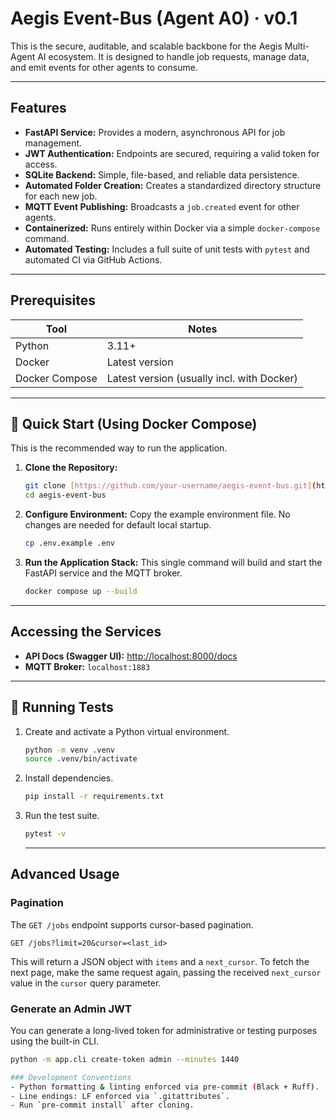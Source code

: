 # Aegis Event-Bus (Agent A0) · v0.1

This is the secure, auditable, and scalable backbone for the Aegis Multi-Agent AI ecosystem. It is designed to handle job requests, manage data, and emit events for other agents to consume.

---
## Features

- **FastAPI Service:** Provides a modern, asynchronous API for job management.
- **JWT Authentication:** Endpoints are secured, requiring a valid token for access.
- **SQLite Backend:** Simple, file-based, and reliable data persistence.
- **Automated Folder Creation:** Creates a standardized directory structure for each new job.
- **MQTT Event Publishing:** Broadcasts a `job.created` event for other agents.
- **Containerized:** Runs entirely within Docker via a simple `docker-compose` command.
- **Automated Testing:** Includes a full suite of unit tests with `pytest` and automated CI via GitHub Actions.

---

## Prerequisites

| Tool           | Notes                          |
| -------------- | ------------------------------ |
| Python         | 3.11+                          |
| Docker         | Latest version                 |
| Docker Compose | Latest version (usually incl. with Docker) |

---

## 🚀 Quick Start (Using Docker Compose)

This is the recommended way to run the application.

1.  **Clone the Repository:**
    ```bash
    git clone [https://github.com/your-username/aegis-event-bus.git](https://github.com/your-username/aegis-event-bus.git)
    cd aegis-event-bus
    ```

2.  **Configure Environment:**
    Copy the example environment file. No changes are needed for default local startup.
    ```bash
    cp .env.example .env
    ```

3.  **Run the Application Stack:**
    This single command will build and start the FastAPI service and the MQTT broker.
    ```bash
    docker compose up --build
    ```

---

## Accessing the Services

- **API Docs (Swagger UI):** [http://localhost:8000/docs](http://localhost:8000/docs)
- **MQTT Broker:** `localhost:1883`

---

## 🧪 Running Tests

1.  Create and activate a Python virtual environment.
    ```bash
    python -m venv .venv
    source .venv/bin/activate
    ```
2.  Install dependencies.
    ```bash
    pip install -r requirements.txt
    ```
3.  Run the test suite.
    ```bash
    pytest -v
    ```
    ---
## Advanced Usage

### Pagination

The `GET /jobs` endpoint supports cursor-based pagination.

`GET /jobs?limit=20&cursor=<last_id>`

This will return a JSON object with `items` and a `next_cursor`. To fetch the next page, make the same request again, passing the received `next_cursor` value in the `cursor` query parameter.

### Generate an Admin JWT

You can generate a long-lived token for administrative or testing purposes using the built-in CLI.

```bash
python -m app.cli create-token admin --minutes 1440

### Development Conventions
- Python formatting & linting enforced via pre-commit (Black + Ruff).
- Line endings: LF enforced via `.gitattributes`.
- Run `pre-commit install` after cloning.
